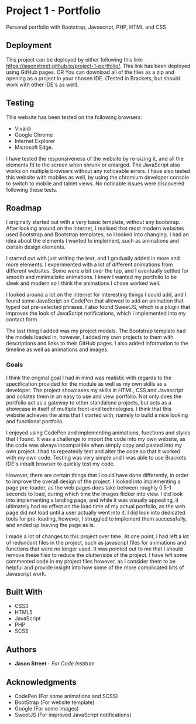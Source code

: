 # Project 1 - Portfolio
Personal portfolio with Bootstrap, Javascript, PHP, HTML and CSS

## Deployment

This project can be deployed by either following this link: https://jasonstreet.github.io/project-1-portfolio/. This link has been deployed using GitHub pages.
OR
You can download all of the files as a zip and opening as a project in your chosen IDE. (Tested in Brackets, but should work with other IDE's as well).

## Testing

This website has been tested on the following browsers:
* Vivaldi 
* Google Chrome
* Internet Explorer
* Microsoft Edge. 

I have tested the responsiveness of the website by re-sizing it, and all the elements fit to the screen when shrunk or enlarged. The JavaScript also works on multiple browsers without any noticeable errors. I have also tested this website with mobiles as well, by using the chromium developer console to switch to mobile and tablet views. No noticable issues were discovered following these tests.

## Roadmap

I originally started out with a very basic template, without any bootstrap. After looking around on the internet, I realised that most modern websites used Bootstrap and Bootstrap templates, so I looked into changing. I had an idea about the elements I wanted to implement, such as animations and certain design elements.

I started out with just writing the text, and I gradually added in more and more elements. I experimented with a lot of different animations from different websites. Some were a bit over the top, and I eventually settled for smooth and minimalistic animations. I knew I wanted my portfolio to be sleek and modern so I think the animations I chose worked well. 

I looked around a lot on the internet for interesting things I could add, and I found some JavaScript on CodePen that allowed to add an animation that typed out pre-selected phrases. I also found SweetJS, which is a plugin that improves the look of JavaScript notifications, which I implemented into my contact form.

The last thing I added was my project modals. The Bootstrap template had the models loaded in, however, I added my own projects to them with descriptions and links to their GitHub pages. I also added information to the timeline as well as animations and images.

### Goals

I think the original goal I had in mind was realistic with regards to the specification provided for the module as well as my own skills as a developer. The project showcases my skills in HTML, CSS and Javascript and collates them in an easy to use and view portfolio. Not only does the portfolio act as a gateway to other standalone projects, but acts as a showcase in itself of multiple front-end technologies. I think that this website achieves the aims that I started with, namely to build a nice looking and functional portfolio.

I enjoyed using CodePen and implementing animations, functions and styles that I found. It was a challenge to import the code into my own website, as the code was always incompatible when simply copy and pasted into my own project. I had to repeatedly test and alter the code so that it worked with my own code. Testing was very simple and I was able to use Brackets IDE's inbuilt browser to quickly test my code.

However, there are certain things that I could have done differently, in order to improve the overall design of the project. I looked into implementing a page pre-loader, as the web pages does take between roughly 0.5-1 seconds to load, during which time the images flicker into view. I did look into implementing a landing page, and while it was visually appealing, it ultimately had no effect on the load time of my actual portfolio, as the web page did not load until a user actually went into it. I did look into dedicated tools for pre-loading, however, I struggled to implement them successfully, and ended up leaving the page as is.

I made a lot of changes to this project over time. At one point, I had left a lot of redundant files in the project, such as javascript files for animations and functions that were no longer used. It was pointed out to me that I should remove these files to reduce the clutter/size of the project. I have left some commented code in my project files however, as I consider them to be helpful and provide insight into how some of the more complicated bits of Javascript work.

## Built With

* CSS3
* HTML5
* JavaScript
* PHP
* SCSS

## Authors

* **Jason Street** - *For Code Institute*

## Acknowledgments

* CodePen (For some animations and SCSS)
* BootStrap (For website template)
* Google (For some images)
* SweetJS (For improved JavaScript notifications)
